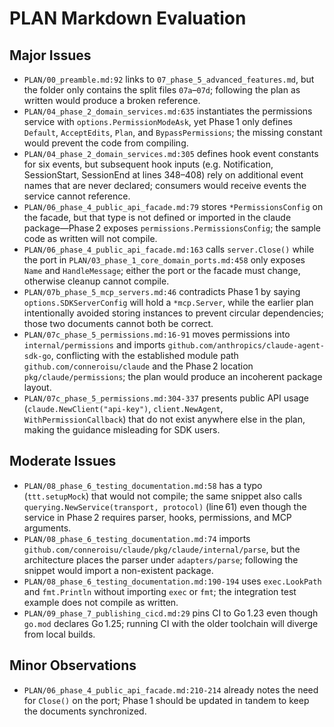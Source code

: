 # PLAN Markdown Evaluation

## Major Issues
- `PLAN/00_preamble.md:92` links to `07_phase_5_advanced_features.md`, but the folder only contains the split files `07a`–`07d`; following the plan as written would produce a broken reference.
- `PLAN/04_phase_2_domain_services.md:635` instantiates the permissions service with `options.PermissionModeAsk`, yet Phase 1 only defines `Default`, `AcceptEdits`, `Plan`, and `BypassPermissions`; the missing constant would prevent the code from compiling.
- `PLAN/04_phase_2_domain_services.md:305` defines hook event constants for six events, but subsequent hook inputs (e.g. Notification, SessionStart, SessionEnd at lines 348–408) rely on additional event names that are never declared; consumers would receive events the service cannot reference.
- `PLAN/06_phase_4_public_api_facade.md:79` stores `*PermissionsConfig` on the facade, but that type is not defined or imported in the claude package—Phase 2 exposes `permissions.PermissionsConfig`; the sample code as written will not compile.
- `PLAN/06_phase_4_public_api_facade.md:163` calls `server.Close()` while the port in `PLAN/03_phase_1_core_domain_ports.md:458` only exposes `Name` and `HandleMessage`; either the port or the facade must change, otherwise cleanup cannot compile.
- `PLAN/07b_phase_5_mcp_servers.md:46` contradicts Phase 1 by saying `options.SDKServerConfig` will hold a `*mcp.Server`, while the earlier plan intentionally avoided storing instances to prevent circular dependencies; those two documents cannot both be correct.
- `PLAN/07c_phase_5_permissions.md:16-91` moves permissions into `internal/permissions` and imports `github.com/anthropics/claude-agent-sdk-go`, conflicting with the established module path `github.com/conneroisu/claude` and the Phase 2 location `pkg/claude/permissions`; the plan would produce an incoherent package layout.
- `PLAN/07c_phase_5_permissions.md:304-337` presents public API usage (`claude.NewClient("api-key")`, `client.NewAgent`, `WithPermissionCallback`) that do not exist anywhere else in the plan, making the guidance misleading for SDK users.

## Moderate Issues
- `PLAN/08_phase_6_testing_documentation.md:58` has a typo (`ttt.setupMock`) that would not compile; the same snippet also calls `querying.NewService(transport, protocol)` (line 61) even though the service in Phase 2 requires parser, hooks, permissions, and MCP arguments.
- `PLAN/08_phase_6_testing_documentation.md:74` imports `github.com/conneroisu/claude/pkg/claude/internal/parse`, but the architecture places the parser under `adapters/parse`; following the snippet would import a non-existent package.
- `PLAN/08_phase_6_testing_documentation.md:190-194` uses `exec.LookPath` and `fmt.Println` without importing `exec` or `fmt`; the integration test example does not compile as written.
- `PLAN/09_phase_7_publishing_cicd.md:29` pins CI to Go 1.23 even though `go.mod` declares Go 1.25; running CI with the older toolchain will diverge from local builds.

## Minor Observations
- `PLAN/06_phase_4_public_api_facade.md:210-214` already notes the need for `Close()` on the port; Phase 1 should be updated in tandem to keep the documents synchronized.
